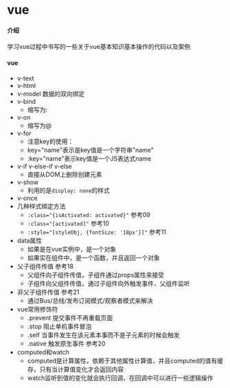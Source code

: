 # vue

#### 介绍
学习vue过程中书写的一些关于vue基本知识基本操作的代码以及案例

####  vue
+ v-text
+ v-html
+ v-model 数据的双向绑定
+ v-bind
    + 缩写为:
+ v-on
    + 缩写为@
+ v-for
    + 注意key的使用：
    + key="name"表示是key值是一个字符串"name"
    + :key="name"表示key值是一个JS表达式name
+ v-if  v-else-if  v-else
    + 直接从DOM上删除创建元素
+ v-show
    + 利用的是`display: none`的样式
+ v-once
+ 几种样式绑定方法
    + `:class="{isActivated: activated}"` 参考09
    + `:class="[activated]"`  参考10
    + `:style="[styleObj, {fontSize: '18px'}]"` 参考11
+ data属性
    + 如果是在vue实例中，是一个对象
    + 如果实在组件中，是一个函数，并且返回一个对象
+ 父子组件传值  参考18
    + 父组件向子组件传值，子组件通过props属性来接受
    + 子组件向父组件传值，通过子组件向外触发事件，父组件监听
+ 非父子组件传值  参考21
    + 通过Bus/总线/发布订阅模式/观察者模式来解决
+ vue常用修饰符
    + .prevent  提交事件不再重载页面
    + .stop     阻止单机事件冒泡
    + .self     当事件发生在该元素本事而不是子元素的时候会触发
    + .native   触发原生事件  参考20
+ computed和watch
    + computed是计算属性，依赖于其他属性计算值，并且computed的值有缓存，只有当计算值变化才会返回内容
    + watch监听到值的变化就会执行回调，在回调中可以进行一些逻辑操作
